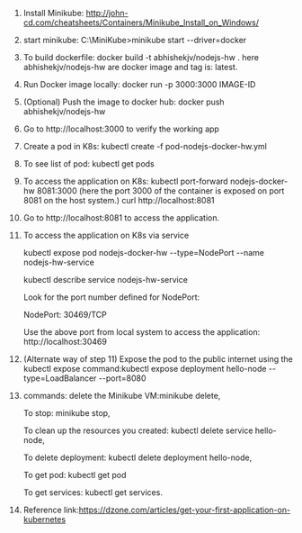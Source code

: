 1. Install Minikube: http://john-cd.com/cheatsheets/Containers/Minikube_Install_on_Windows/
2. start minikube: C:\MiniKube>minikube start --driver=docker
3. To build dockerfile: docker build -t abhishekjv/nodejs-hw .
    here abhishekjv/nodejs-hw are docker image and tag is: latest.
4. Run Docker image locally: docker run -p 3000:3000 IMAGE-ID
5. (Optional) Push the image to docker hub: docker push abhishekjv/nodejs-hw
6. Go to http://localhost:3000 to verify the working app
7. Create a pod in K8s: kubectl create -f pod-nodejs-docker-hw.yml
8. To see list of pod: kubectl get pods
9. To access the application on K8s: kubectl port-forward nodejs-docker-hw 8081:3000 (here the port 3000 of the container is exposed on port 8081 on the host system.)
    curl http://localhost:8081
10. Go to http://localhost:8081 to access the application.
11. To access the application on K8s via service

    kubectl expose pod nodejs-docker-hw --type=NodePort --name nodejs-hw-service

    kubectl describe service nodejs-hw-service

    Look for the port number defined for NodePort:

    NodePort: <unset> 30469/TCP

    Use the above port from local system to access the application: http://localhost:30469

12. (Alternate way of step 11) Expose the pod to the public internet using the kubectl expose command:kubectl expose deployment hello-node --type=LoadBalancer --port=8080
13. commands:
    delete the Minikube VM:minikube delete, 

    To stop: minikube stop, 

    To clean up the resources you created: kubectl delete service hello-node, 

    To delete deployment: kubectl delete deployment hello-node, 

    To get pod: kubectl get pod 

    To get services: kubectl get services.

14. Reference link:https://dzone.com/articles/get-your-first-application-on-kubernetes


